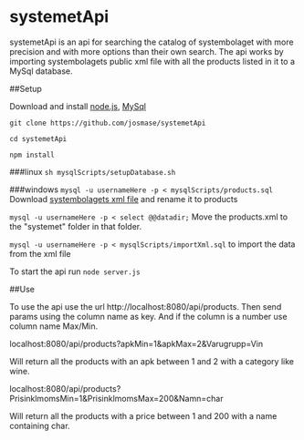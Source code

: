 # systemetApi
systemetApi is an api for searching the catalog of systembolaget with more precision and with more options than their own search. 
The api works by importing systembolagets public xml file with all the products listed in it to a MySql database.

##Setup

Download and install [node.js](https://nodejs.org/en/ "Node.js homepage"), [MySql](https://www.mysql.com/ "MySql homepage")

`git clone https://github.com/josmase/systemetApi`

`cd systemetApi`

`npm install`

###linux
`sh mysqlScripts/setupDatabase.sh`

###windows
`mysql -u usernameHere -p < mysqlScripts/products.sql`
Download [systembolagets xml file](http://www.systembolaget.se/api/assortment/products/xml) and rename it to products

`mysql -u usernameHere -p < select @@datadir;`
Move the products.xml to the "systemet" folder in that folder.

`mysql -u usernameHere -p < mysqlScripts/importXml.sql` to import the data from the xml file

To start the api run `node server.js`

##Use

To use the api use the url http://localhost:8080/api/products. Then send params using the column name as key. And if the column is a number use column name Max/Min.

localhost:8080/api/products?apkMin=1&apkMax=2&Varugrupp=Vin 

Will return all the products with an apk between 1 and 2 with a category like wine.

localhost:8080/api/products?PrisinklmomsMin=1&PrisinklmomsMax=200&Namn=char 

Will return all the products with a price between 1 and 200 with a name containing char.

